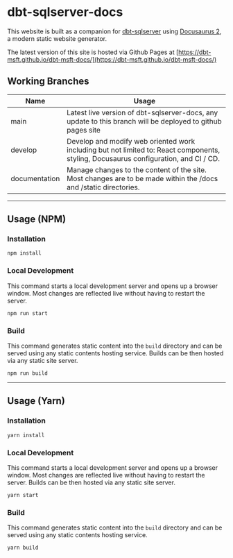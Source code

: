 # dbt-sqlserver-docs

This website is built as a companion for [dbt-sqlserver](https://github.com/dbt-msft/dbt-sqlserver) using [Docusaurus 2](https://docusaurus.io/), a modern static website generator.

The latest version of this site is hosted via Github Pages at [https://dbt-msft.github.io/dbt-msft-docs/](https://dbt-msft.github.io/dbt-msft-docs/)

## Working Branches
Name | Usage
--- | ---
main | Latest live version of dbt-sqlserver-docs, any update to this branch will be deployed to github pages site
develop | Develop and modify web oriented work including but not limited to: React components, styling, Docusaurus configuration, and CI / CD.
documentation | Manage changes to the content of the site. Most changes are to be made within the /docs and /static directories.



---



## Usage (NPM)

### Installation

```console
npm install
```

### Local Development

This command starts a local development server and opens up a browser window. Most changes are reflected live without having to restart the server.
```console
npm run start
```


### Build

This command generates static content into the `build` directory and can be served using any static contents hosting service. Builds can be then hosted via any static site server.
```console
npm run build
```



---



## Usage (Yarn)

### Installation

```console
yarn install
```

### Local Development

This command starts a local development server and opens up a browser window. Most changes are reflected live without having to restart the server. Builds can be then hosted via any static site server.
```console
yarn start
```


### Build

This command generates static content into the `build` directory and can be served using any static contents hosting service.
```console
yarn build
```

